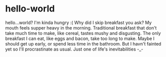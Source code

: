 # hello-world
hello...world?
I'm kinda hungry :(
Why did I skip breakfast you ask?
My mouth feels supper heavy in the morning. Traditional breakfast that don't take much time to make, like cereal, tastes mushy and disgusting. The only breakfast I can eat, like eggs and bacon, take too long to make. 
Maybe I should get up early, or spend less time in the bathroom.
But I havn't fainted yet so I'll procrastinate as usual. 
Just one of life's inevitabilities -_-

